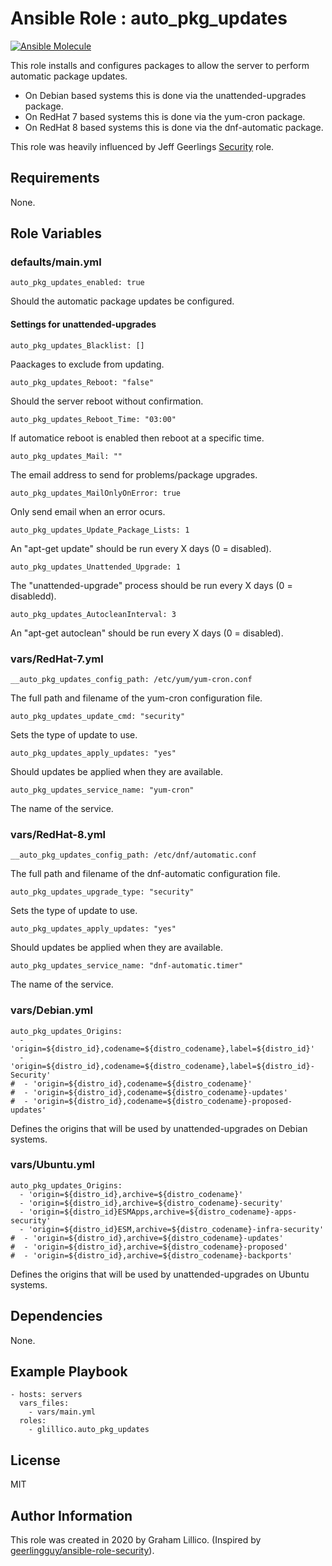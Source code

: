 # Ansible Role : auto_pkg_updates

[![Ansible Molecule](https://github.com/glillico/ansible-role-auto_pkg_updates/workflows/Ansible%20Molecule/badge.svg)](https://github.com/glillico/ansible-role-auto_pkg_updates/actions?query=workflow%3AAnsible%20Molecule)

This role installs and configures packages to allow the server to perform automatic package updates.

- On Debian based systems this is done via the unattended-upgrades package.
- On RedHat 7 based systems this is done via the yum-cron package.
- On RedHat 8 based systems this is done via the dnf-automatic package.

This role was heavily influenced by Jeff Geerlings [Security](https://galaxy.ansible.com/geerlingguy/security) role.

## Requirements

None.

## Role Variables

### defaults/main.yml

    auto_pkg_updates_enabled: true

Should the automatic package updates be configured.

#### Settings for unattended-upgrades

    auto_pkg_updates_Blacklist: []

Paackages to exclude from updating.

    auto_pkg_updates_Reboot: "false"

Should the server reboot without confirmation.

    auto_pkg_updates_Reboot_Time: "03:00"

If automatice reboot is enabled then reboot at a specific time.

    auto_pkg_updates_Mail: ""

The email address to send for problems/package upgrades.

    auto_pkg_updates_MailOnlyOnError: true

Only send email when an error ocurs.

    auto_pkg_updates_Update_Package_Lists: 1

An "apt-get update" should be run every X days (0 = disabled).

    auto_pkg_updates_Unattended_Upgrade: 1

The "unattended-upgrade" process should be run every X days (0 = disabledd).

    auto_pkg_updates_AutocleanInterval: 3

An "apt-get autoclean" should be run every X days (0 = disabled).

### vars/RedHat-7.yml

    __auto_pkg_updates_config_path: /etc/yum/yum-cron.conf

The full path and filename of the yum-cron configuration file.

    auto_pkg_updates_update_cmd: "security"

Sets the type of update to use.

    auto_pkg_updates_apply_updates: "yes"

Should updates be applied when they are available.

    auto_pkg_updates_service_name: "yum-cron"

The name of the service.

### vars/RedHat-8.yml

    __auto_pkg_updates_config_path: /etc/dnf/automatic.conf

The full path and filename of the dnf-automatic configuration file.

    auto_pkg_updates_upgrade_type: "security"

Sets the type of update to use.

    auto_pkg_updates_apply_updates: "yes"

Should updates be applied when they are available.

    auto_pkg_updates_service_name: "dnf-automatic.timer"

The name of the service.

### vars/Debian.yml

    auto_pkg_updates_Origins:
      - 'origin=${distro_id},codename=${distro_codename},label=${distro_id}'
      - 'origin=${distro_id},codename=${distro_codename},label=${distro_id}-Security'
    #  - 'origin=${distro_id},codename=${distro_codename}'
    #  - 'origin=${distro_id},codename=${distro_codename}-updates'
    #  - 'origin=${distro_id},codename=${distro_codename}-proposed-updates'

Defines the origins that will be used by unattended-upgrades on Debian systems.

### vars/Ubuntu.yml

    auto_pkg_updates_Origins:
      - 'origin=${distro_id},archive=${distro_codename}'
      - 'origin=${distro_id},archive=${distro_codename}-security'
      - 'origin=${distro_id}ESMApps,archive=${distro_codename}-apps-security'
      - 'origin=${distro_id}ESM,archive=${distro_codename}-infra-security'
    #  - 'origin=${distro_id},archive=${distro_codename}-updates'
    #  - 'origin=${distro_id},archive=${distro_codename}-proposed'
    #  - 'origin=${distro_id},archive=${distro_codename}-backports'

Defines the origins that will be used by unattended-upgrades on Ubuntu systems.

## Dependencies

None.

## Example Playbook

    - hosts: servers
      vars_files:
        - vars/main.yml
      roles:
        - glillico.auto_pkg_updates

## License

MIT

## Author Information

This role was created in 2020 by Graham Lillico. (Inspired by [geerlingguy/ansible-role-security](https://github.com/geerlingguy/ansible-role-security)).
